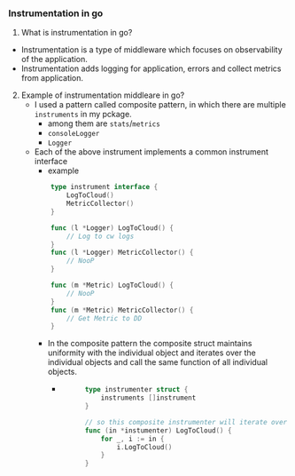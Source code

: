 ### Instrumentation in go
1. What is instrumentation in go?
 - Instrumentation is a type of middleware which focuses on observability of the application. 
 - Instrumentation adds logging for application, errors and collect metrics from application.

2. Example of instrumentation middleare in go?
    - I used a pattern called composite pattern, in which there are multiple `instruments` in my pckage. 
        - among them are `stats`/`metrics`
        - `consoleLogger`
        - `Logger`
    - Each of the above instrument implements a common instrument interface 
        - example 
        ```go 
            type instrument interface {
                LogToCloud()
                MetricCollector()
            }

            func (l *Logger) LogToCloud() {
                // Log to cw logs
            }
            func (l *Logger) MetricCollector() {
                // NooP
            }

            func (m *Metric) LogToCloud() {
                // NooP
            }
            func (m *Metric) MetricCollector() {
                // Get Metric to DD
            }
         ```    
        - In the composite pattern the composite struct maintains uniformity with the individual object and iterates over the individual objects and call the same function of all individual objects.
            - ``` go
                    type instrumenter struct {
                        instruments []instrument
                    }

                    // so this composite instrumenter will iterate over all individual instruments and call the same function across all instruments.
                    func (in *instumenter) LogToCloud() {
                        for _, i := in {
                            i.LogToCloud()
                        }
                    }
                ```
